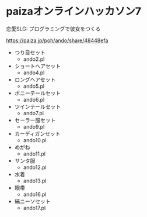 
# paizaオンラインハッカソン7

恋愛SLG: プログラミングで彼女をつくる

https://paiza.jp/poh/ando/share/48448efa

* つり目セット
    * ando2.pl
* ショートヘアセット
    * ando4.pl
* ロングヘアセット
    * ando5.pl
* ポニーテールセット
    * ando6.pl
* ツインテールセット
    * ando7.pl
* セーラー服セット
    * ando9.pl
* カーディガンセット
    * ando10.pl
* めがね
    * ando11.pl
* サンタ服
    * ando12.pl
* 水着
    * ando13.pl
* 眼帯
    * ando16.pl
* 縞ニーソセット
    * ando17.pl
